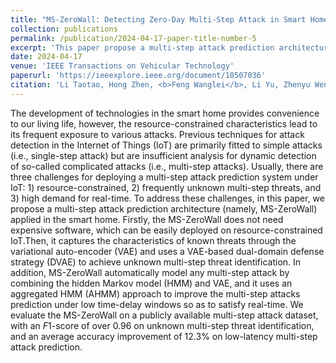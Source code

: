 ```yaml
---
title: "MS-ZeroWall: Detecting Zero-Day Multi-Step Attack in Smart Home using VAE and HMM"
collection: publications
permalink: /publication/2024-04-17-paper-title-number-5
excerpt: 'This paper propose a multi-step attack prediction architecture applied in the smart home.'
date: 2024-04-17
venue: 'IEEE Transactions on Vehicular Technology'
paperurl: 'https://ieeexplore.ieee.org/document/10507036'
citation: 'Li Taotao, Hong Zhen, <b>Feng Wanglei</b>, Li Yu, Zhenyu Wen. (2024). &quot;MS-ZeroWall: Detecting Zero-Day Multi-Step Attack in Smart Home using VAE and HMM.&quot; <i>IEEE Transactions on Vehicular Technology</i>. (SCI-2,IF:6.8)'
---
```


The development of technologies in the smart home provides convenience to our living life, however, the resource-constrained characteristics lead to its frequent exposure to various attacks. 
Previous techniques for attack detection in the Internet of Things (IoT) are primarily fitted to simple attacks (i.e., single-step attack) but are insufficient analysis for dynamic detection of so-called complicated attacks (i.e., multi-step attacks).  Usually, there are three challenges for deploying a multi-step attack prediction system under IoT: 1) resource-constrained, 2) frequently unknown multi-step threats, and 3) high demand for real-time. To address these challenges, in this paper, we propose a multi-step attack prediction architecture (namely, MS-ZeroWall) applied in the smart home.
Firstly, the MS-ZeroWall does not need expensive software, which can be easily deployed on resource-constrained IoT.Then, it captures the characteristics of known threats through the variational auto-encoder (VAE) and uses a VAE-based dual-domain defense strategy (DVAE) to achieve unknown multi-step threat identification. In addition, MS-ZeroWall automatically model any multi-step attack by combining the hidden Markov model (HMM) and VAE, and it uses an aggregated HMM (AHMM) approach to improve the multi-step attacks prediction under low time-delay windows so as to satisfy real-time. We evaluate the MS-ZeroWall on a publicly available multi-step attack dataset, with an $F1$-score of over 0.96 on unknown multi-step threat identification, and an average accuracy improvement of 12.3\% on low-latency multi-step attack prediction.
